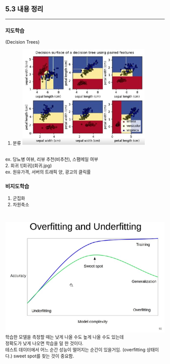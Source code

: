 ## 5.3 내용 정리
---
### 지도학습
(Decision Trees)
1. 분류
![분류](분류.jpg)
<br>
ex. 당뇨병 여뷰, 리뷰 추천(비추천), 스팸메일 여부

<br>
2. 회귀
![회귀](회귀.jpg)
<br>
ex. 원유가격, 서버의 트래픽 양, 광고의 클릭률


<br>

### 비지도학습
1. 군집화
2. 차원축소

<br>

![overfitting and underfitting](overfitting.jpg)
<br>
학습한 모델을 측정할 때는 낮게 나올 수도 높게 나올 수도 있는데  
정확도가 낮게 나오면 학습을 덜 한 것이다.   
테스트 데이터에서 어느 순간 성능이 떨어지는 순간이 있을거임. (overfitting 상태이다.)
sweet spot를 찾는 것이 중요함. 
